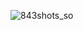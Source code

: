 ![843shots_so](https://github.com/tomassilvente/portafolio/assets/82679546/567a9468-27da-401f-9d71-827e2a595d8f)
